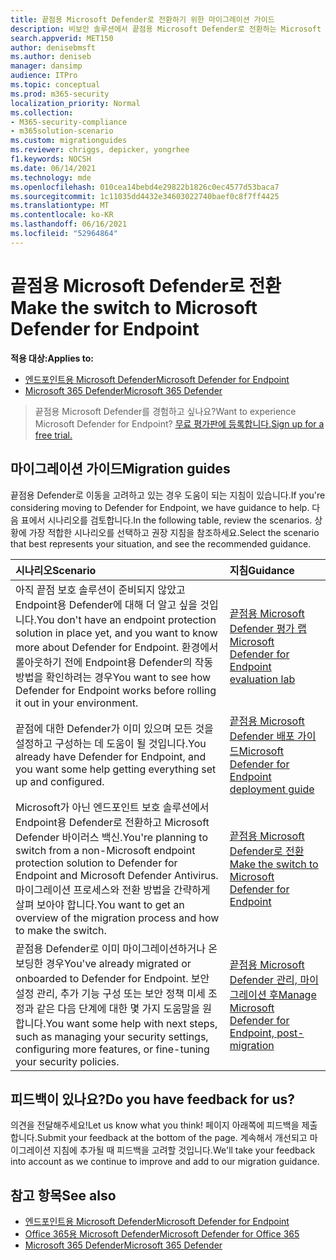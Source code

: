 ```yaml
---
title: 끝점용 Microsoft Defender로 전환하기 위한 마이그레이션 가이드
description: 비보안 솔루션에서 끝점용 Microsoft Defender로 전환하는 Microsoft 365 Defender 방법을 알아보십시오.
search.appverid: MET150
author: denisebmsft
ms.author: deniseb
manager: dansimp
audience: ITPro
ms.topic: conceptual
ms.prod: m365-security
localization_priority: Normal
ms.collection:
- M365-security-compliance
- m365solution-scenario
ms.custom: migrationguides
ms.reviewer: chriggs, depicker, yongrhee
f1.keywords: NOCSH
ms.date: 06/14/2021
ms.technology: mde
ms.openlocfilehash: 010cea14bebd4e29822b1826c0ec4577d53baca7
ms.sourcegitcommit: 1c11035dd4432e34603022740baef0c8f7ff4425
ms.translationtype: MT
ms.contentlocale: ko-KR
ms.lasthandoff: 06/16/2021
ms.locfileid: "52964864"
---
```

# <a name="make-the-switch-to-microsoft-defender-for-endpoint"></a><span data-ttu-id="429f2-103">끝점용 Microsoft Defender로 전환</span><span class="sxs-lookup"><span data-stu-id="429f2-103">Make the switch to Microsoft Defender for Endpoint</span></span>

<span data-ttu-id="429f2-104">**적용 대상:**</span><span class="sxs-lookup"><span data-stu-id="429f2-104">**Applies to:**</span></span>
- [<span data-ttu-id="429f2-105">엔드포인트용 Microsoft Defender</span><span class="sxs-lookup"><span data-stu-id="429f2-105">Microsoft Defender for Endpoint</span></span>](https://go.microsoft.com/fwlink/p/?linkid=2154037)
- [<span data-ttu-id="429f2-106">Microsoft 365 Defender</span><span class="sxs-lookup"><span data-stu-id="429f2-106">Microsoft 365 Defender</span></span>](https://go.microsoft.com/fwlink/?linkid=2118804)

> <span data-ttu-id="429f2-107">끝점용 Microsoft Defender를 경험하고 싶나요?</span><span class="sxs-lookup"><span data-stu-id="429f2-107">Want to experience Microsoft Defender for Endpoint?</span></span> [<span data-ttu-id="429f2-108">무료 평가판에 등록합니다.</span><span class="sxs-lookup"><span data-stu-id="429f2-108">Sign up for a free trial.</span></span>](https://www.microsoft.com/microsoft-365/windows/microsoft-defender-atp?ocid=docs-wdatp-exposedapis-abovefoldlink)

## <a name="migration-guides"></a><span data-ttu-id="429f2-109">마이그레이션 가이드</span><span class="sxs-lookup"><span data-stu-id="429f2-109">Migration guides</span></span>

<span data-ttu-id="429f2-110">끝점용 Defender로 이동을 고려하고 있는 경우 도움이 되는 지침이 있습니다.</span><span class="sxs-lookup"><span data-stu-id="429f2-110">If you're considering moving to Defender for Endpoint, we have guidance to help.</span></span> <span data-ttu-id="429f2-111">다음 표에서 시나리오를 검토합니다.</span><span class="sxs-lookup"><span data-stu-id="429f2-111">In the following table, review the scenarios.</span></span> <span data-ttu-id="429f2-112">상황에 가장 적합한 시나리오를 선택하고 권장 지침을 참조하세요.</span><span class="sxs-lookup"><span data-stu-id="429f2-112">Select the scenario that best represents your situation, and see the recommended guidance.</span></span>

| <span data-ttu-id="429f2-113">시나리오</span><span class="sxs-lookup"><span data-stu-id="429f2-113">Scenario</span></span> | <span data-ttu-id="429f2-114">지침</span><span class="sxs-lookup"><span data-stu-id="429f2-114">Guidance</span></span> |
|:----|:----|
| <span data-ttu-id="429f2-115">아직 끝점 보호 솔루션이 준비되지 않았고 Endpoint용 Defender에 대해 더 알고 싶을 것입니다.</span><span class="sxs-lookup"><span data-stu-id="429f2-115">You don't have an endpoint protection solution in place yet, and you want to know more about Defender for Endpoint.</span></span> <span data-ttu-id="429f2-116">환경에서 롤아웃하기 전에 Endpoint용 Defender의 작동 방법을 확인하려는 경우</span><span class="sxs-lookup"><span data-stu-id="429f2-116">You want to see how Defender for Endpoint works before rolling it out in your environment.</span></span>  | [<span data-ttu-id="429f2-117">끝점용 Microsoft Defender 평가 랩</span><span class="sxs-lookup"><span data-stu-id="429f2-117">Microsoft Defender for Endpoint evaluation lab</span></span>](evaluation-lab.md)   |
| <span data-ttu-id="429f2-118">끝점에 대한 Defender가 이미 있으며 모든 것을 설정하고 구성하는 데 도움이 될 것입니다.</span><span class="sxs-lookup"><span data-stu-id="429f2-118">You already have Defender for Endpoint, and you want some help getting everything set up and configured.</span></span>  | [<span data-ttu-id="429f2-119">끝점용 Microsoft Defender 배포 가이드</span><span class="sxs-lookup"><span data-stu-id="429f2-119">Microsoft Defender for Endpoint deployment guide</span></span>](deployment-phases.md)  |
| <span data-ttu-id="429f2-120">Microsoft가 아닌 엔드포인트 보호 솔루션에서 Endpoint용 Defender로 전환하고 Microsoft Defender 바이러스 백신.</span><span class="sxs-lookup"><span data-stu-id="429f2-120">You're planning to switch from a non-Microsoft endpoint protection solution to Defender for Endpoint and Microsoft Defender Antivirus.</span></span> <span data-ttu-id="429f2-121">마이그레이션 프로세스와 전환 방법을 간략하게 살펴 보아야 합니다.</span><span class="sxs-lookup"><span data-stu-id="429f2-121">You want to get an overview of the migration process and how to make the switch.</span></span> |[<span data-ttu-id="429f2-122">끝점용 Microsoft Defender로 전환</span><span class="sxs-lookup"><span data-stu-id="429f2-122">Make the switch to Microsoft Defender for Endpoint</span></span>](switch-to-microsoft-defender-migration.md)   |
| <span data-ttu-id="429f2-123">끝점용 Defender로 이미 마이그레이션하거나 온보딩한 경우</span><span class="sxs-lookup"><span data-stu-id="429f2-123">You've already migrated or onboarded to Defender for Endpoint.</span></span> <span data-ttu-id="429f2-124">보안 설정 관리, 추가 기능 구성 또는 보안 정책 미세 조정과 같은 다음 단계에 대한 몇 가지 도움말을 원합니다.</span><span class="sxs-lookup"><span data-stu-id="429f2-124">You want some help with next steps, such as managing your security settings, configuring more features, or fine-tuning your security policies.</span></span> | [<span data-ttu-id="429f2-125">끝점용 Microsoft Defender 관리, 마이그레이션 후</span><span class="sxs-lookup"><span data-stu-id="429f2-125">Manage Microsoft Defender for Endpoint, post-migration</span></span>](manage-atp-post-migration.md) |


## <a name="do-you-have-feedback-for-us"></a><span data-ttu-id="429f2-126">피드백이 있나요?</span><span class="sxs-lookup"><span data-stu-id="429f2-126">Do you have feedback for us?</span></span>

<span data-ttu-id="429f2-127">의견을 전달해주세요!</span><span class="sxs-lookup"><span data-stu-id="429f2-127">Let us know what you think!</span></span> <span data-ttu-id="429f2-128">페이지 아래쪽에 피드백을 제출합니다.</span><span class="sxs-lookup"><span data-stu-id="429f2-128">Submit your feedback at the bottom of the page.</span></span> <span data-ttu-id="429f2-129">계속해서 개선되고 마이그레이션 지침에 추가될 때 피드백을 고려할 것입니다.</span><span class="sxs-lookup"><span data-stu-id="429f2-129">We'll take your feedback into account as we continue to improve and add to our migration guidance.</span></span>

## <a name="see-also"></a><span data-ttu-id="429f2-130">참고 항목</span><span class="sxs-lookup"><span data-stu-id="429f2-130">See also</span></span>

- [<span data-ttu-id="429f2-131">엔드포인트용 Microsoft Defender</span><span class="sxs-lookup"><span data-stu-id="429f2-131">Microsoft Defender for Endpoint</span></span>](/windows/security/threat-protection)
- [<span data-ttu-id="429f2-132">Office 365용 Microsoft Defender</span><span class="sxs-lookup"><span data-stu-id="429f2-132">Microsoft Defender for Office 365</span></span>](/microsoft-365/security/office-365-security/office-365-atp)
- [<span data-ttu-id="429f2-133">Microsoft 365 Defender</span><span class="sxs-lookup"><span data-stu-id="429f2-133">Microsoft 365 Defender</span></span>](/microsoft-365/security/defender/microsoft-threat-protection?) 
